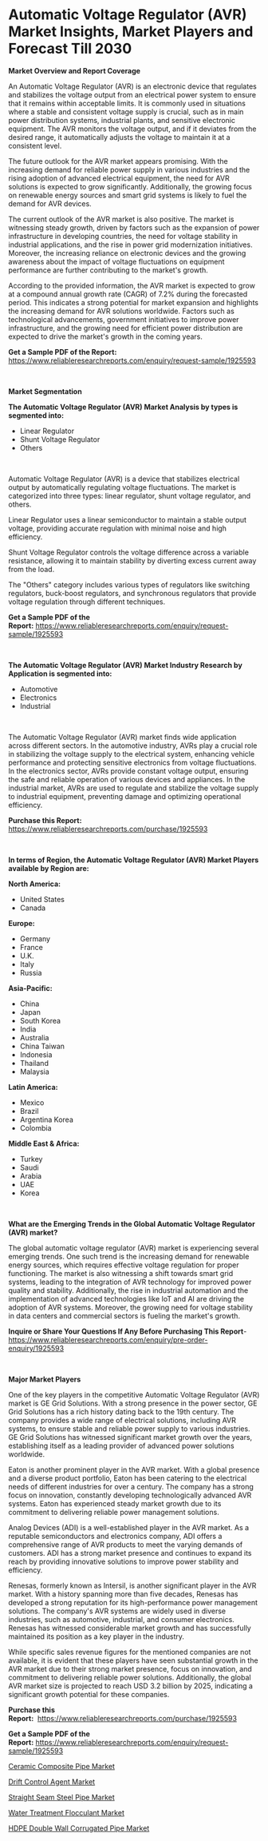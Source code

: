 <p><h1>Automatic Voltage Regulator (AVR) Market Insights, Market Players and Forecast Till 2030</h1></p><p><strong>Market Overview and Report Coverage</strong></p>
<p><p>An Automatic Voltage Regulator (AVR) is an electronic device that regulates and stabilizes the voltage output from an electrical power system to ensure that it remains within acceptable limits. It is commonly used in situations where a stable and consistent voltage supply is crucial, such as in main power distribution systems, industrial plants, and sensitive electronic equipment. The AVR monitors the voltage output, and if it deviates from the desired range, it automatically adjusts the voltage to maintain it at a consistent level.</p><p>The future outlook for the AVR market appears promising. With the increasing demand for reliable power supply in various industries and the rising adoption of advanced electrical equipment, the need for AVR solutions is expected to grow significantly. Additionally, the growing focus on renewable energy sources and smart grid systems is likely to fuel the demand for AVR devices.</p><p>The current outlook of the AVR market is also positive. The market is witnessing steady growth, driven by factors such as the expansion of power infrastructure in developing countries, the need for voltage stability in industrial applications, and the rise in power grid modernization initiatives. Moreover, the increasing reliance on electronic devices and the growing awareness about the impact of voltage fluctuations on equipment performance are further contributing to the market's growth.</p><p>According to the provided information, the AVR market is expected to grow at a compound annual growth rate (CAGR) of 7.2% during the forecasted period. This indicates a strong potential for market expansion and highlights the increasing demand for AVR solutions worldwide. Factors such as technological advancements, government initiatives to improve power infrastructure, and the growing need for efficient power distribution are expected to drive the market's growth in the coming years.</p></p>
<p><strong>Get a Sample PDF of the Report:</strong> <a href="https://www.reliableresearchreports.com/enquiry/request-sample/1925593">https://www.reliableresearchreports.com/enquiry/request-sample/1925593</a></p>
<p>&nbsp;</p>
<p><strong>Market Segmentation</strong></p>
<p><strong>The Automatic Voltage Regulator (AVR) Market Analysis by types is segmented into:</strong></p>
<p><ul><li>Linear Regulator</li><li>Shunt Voltage Regulator</li><li>Others</li></ul></p>
<p>&nbsp;</p>
<p><p>Automatic Voltage Regulator (AVR) is a device that stabilizes electrical output by automatically regulating voltage fluctuations. The market is categorized into three types: linear regulator, shunt voltage regulator, and others. </p><p>Linear Regulator uses a linear semiconductor to maintain a stable output voltage, providing accurate regulation with minimal noise and high efficiency. </p><p>Shunt Voltage Regulator controls the voltage difference across a variable resistance, allowing it to maintain stability by diverting excess current away from the load.</p><p>The "Others" category includes various types of regulators like switching regulators, buck-boost regulators, and synchronous regulators that provide voltage regulation through different techniques.</p></p>
<p><strong>Get a Sample PDF of the Report:</strong>&nbsp;<a href="https://www.reliableresearchreports.com/enquiry/request-sample/1925593">https://www.reliableresearchreports.com/enquiry/request-sample/1925593</a></p>
<p>&nbsp;</p>
<p><strong>The Automatic Voltage Regulator (AVR) Market Industry Research by Application is segmented into:</strong></p>
<p><ul><li>Automotive</li><li>Electronics</li><li>Industrial</li></ul></p>
<p>&nbsp;</p>
<p><p>The Automatic Voltage Regulator (AVR) market finds wide application across different sectors. In the automotive industry, AVRs play a crucial role in stabilizing the voltage supply to the electrical system, enhancing vehicle performance and protecting sensitive electronics from voltage fluctuations. In the electronics sector, AVRs provide constant voltage output, ensuring the safe and reliable operation of various devices and appliances. In the industrial market, AVRs are used to regulate and stabilize the voltage supply to industrial equipment, preventing damage and optimizing operational efficiency.</p></p>
<p><strong>Purchase this Report:</strong>&nbsp; <a href="https://www.reliableresearchreports.com/purchase/1925593">https://www.reliableresearchreports.com/purchase/1925593</a></p>
<p>&nbsp;</p>
<p><strong>In terms of Region, the Automatic Voltage Regulator (AVR) Market Players available by Region are:</strong></p>
<p>
    <p> <strong> North America: </strong>
        <ul>
            <li>United States</li>
            <li>Canada</li>
        </ul>
        </p> 
    <p> <strong> Europe: </strong>
        <ul>
            <li>Germany</li>
            <li>France</li>
            <li>U.K.</li>
            <li>Italy</li>
            <li>Russia</li>
        </ul>
        </p> 
    <p> <strong> Asia-Pacific: </strong>
        <ul>
            <li>China</li>
            <li>Japan</li>
            <li>South Korea</li>
            <li>India</li>
            <li>Australia</li>
            <li>China Taiwan</li>
            <li>Indonesia</li>
            <li>Thailand</li>
            <li>Malaysia</li>
        </ul>
        </p> 
    <p> <strong> Latin America: </strong>
        <ul>
            <li>Mexico</li>
            <li>Brazil</li>
            <li>Argentina Korea</li>
            <li>Colombia</li>
        </ul>
        </p> 
    <p> <strong> Middle East & Africa: </strong>
        <ul>
            <li>Turkey</li>
            <li>Saudi</li>
            <li>Arabia</li>
            <li>UAE</li>
            <li>Korea</li>
        </ul>
    </p>
    </p>
<p>&nbsp;</p>
<p><strong>What are the Emerging Trends in the Global Automatic Voltage Regulator (AVR) market?</strong></p>
<p><p>The global automatic voltage regulator (AVR) market is experiencing several emerging trends. One such trend is the increasing demand for renewable energy sources, which requires effective voltage regulation for proper functioning. The market is also witnessing a shift towards smart grid systems, leading to the integration of AVR technology for improved power quality and stability. Additionally, the rise in industrial automation and the implementation of advanced technologies like IoT and AI are driving the adoption of AVR systems. Moreover, the growing need for voltage stability in data centers and commercial sectors is fueling the market's growth.</p></p>
<p><strong>Inquire or Share Your Questions If Any Before Purchasing This Report</strong>- <a href="https://www.reliableresearchreports.com/enquiry/pre-order-enquiry/1925593">https://www.reliableresearchreports.com/enquiry/pre-order-enquiry/1925593</a></p>
<p>&nbsp;</p>
<p><strong>Major Market Players</strong></p>
<p><p>One of the key players in the competitive Automatic Voltage Regulator (AVR) market is GE Grid Solutions. With a strong presence in the power sector, GE Grid Solutions has a rich history dating back to the 19th century. The company provides a wide range of electrical solutions, including AVR systems, to ensure stable and reliable power supply to various industries. GE Grid Solutions has witnessed significant market growth over the years, establishing itself as a leading provider of advanced power solutions worldwide.</p><p>Eaton is another prominent player in the AVR market. With a global presence and a diverse product portfolio, Eaton has been catering to the electrical needs of different industries for over a century. The company has a strong focus on innovation, constantly developing technologically advanced AVR systems. Eaton has experienced steady market growth due to its commitment to delivering reliable power management solutions.</p><p>Analog Devices (ADI) is a well-established player in the AVR market. As a reputable semiconductors and electronics company, ADI offers a comprehensive range of AVR products to meet the varying demands of customers. ADI has a strong market presence and continues to expand its reach by providing innovative solutions to improve power stability and efficiency.</p><p>Renesas, formerly known as Intersil, is another significant player in the AVR market. With a history spanning more than five decades, Renesas has developed a strong reputation for its high-performance power management solutions. The company's AVR systems are widely used in diverse industries, such as automotive, industrial, and consumer electronics. Renesas has witnessed considerable market growth and has successfully maintained its position as a key player in the industry.</p><p>While specific sales revenue figures for the mentioned companies are not available, it is evident that these players have seen substantial growth in the AVR market due to their strong market presence, focus on innovation, and commitment to delivering reliable power solutions. Additionally, the global AVR market size is projected to reach USD 3.2 billion by 2025, indicating a significant growth potential for these companies.</p></p>
<p><strong>Purchase this Report:</strong>&nbsp;&nbsp;<a href="https://www.reliableresearchreports.com/purchase/1925593">https://www.reliableresearchreports.com/purchase/1925593</a></p>
<p></p>
<p><strong>Get a Sample PDF of the Report:</strong>&nbsp;<a href="https://www.reliableresearchreports.com/enquiry/request-sample/1925593">https://www.reliableresearchreports.com/enquiry/request-sample/1925593</a></p>
<p><p><a href="https://medium.com/@dianafisher1927/ceramic-composite-pipe-market-share-evolution-and-market-growth-trends-2023-2030-6be30e9f64f3">Ceramic Composite Pipe Market</a></p><p><a href="https://medium.com/@annarussell1981/drift-control-agent-market-the-key-to-successful-business-strategy-forecast-till-2030-272dfdcde533">Drift Control Agent Market</a></p><p><a href="https://medium.com/@rebeccabower1903/straight-seam-steel-pipe-nbsp-market-focuses-on-market-share-size-and-projected-forecast-till-2030-a01bd015de49">Straight Seam Steel Pipe Market</a></p><p><a href="https://medium.com/@dorothypeters68/water-treatment-flocculant-market-analysis-its-cagr-market-segmentation-and-global-industry-37cc02eab77b">Water Treatment Flocculant Market</a></p><p><a href="https://medium.com/@avarobertson1969/hdpe-double-wall-corrugated-pipe-market-report-reveals-the-latest-trends-and-growth-opportunities-cf2b29fd16bd">HDPE Double Wall Corrugated Pipe Market</a></p></p>